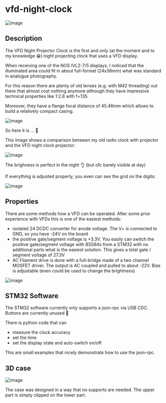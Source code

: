 # vfd-night-clock

![image](https://github.com/shufps/vfd-night-projector-clock/assets/3079832/26defe71-99af-4adf-99c5-2ff88ad4d1ce)

## Description

The VFD Night Projector Clock is the first and only (at the moment and to my knowledge 😁) night projecting clock that uses a VFD display.

When receiving one of the NOS IVL2-7/5 displays, I noticed that the illuminated area could fit in about full-format (24x36mm) what was standard in analogue photography.

For this reason there are plenty of old lenses (e.g. with M42 threading) out there that almost cost nothing anymore although they have impressive technical properties like 1:2.8 with f=135.

Moreover, they have a flange focal distance of 45.46mm which allows to build a relatively compact casing.

![image](https://github.com/shufps/vfd-night-projector-clock/assets/3079832/57ff3927-153c-475b-b000-4556b7a6dd36)

So here it is ... 🥳

This image shows a comparison between my old radio clock with projector and the VFD night clock projector:

![image](https://github.com/shufps/vfd-night-projector-clock/assets/3079832/448887c9-fb1b-4cfb-b31c-fcd3ef0189bd)

The brighness is perfect in the night 👌 (but ofc barely visible at day)

If everything is adjusted properly, you even can see the grid on the digits:

![image](https://github.com/shufps/vfd-night-projector-clock/assets/3079832/fac6c88d-ac99-44ef-92ff-6fea36e940d9)


## Properties

There are some methods how a VFD can be operated. After some prior experience with VFDs this is one of the easiest methods:

- isolated 24 DCDC converter for anode voltage. The V+ is connected to GND, so you have -24V on the board
- the positive gate/segment voltage is +3.3V. You easily can switch the positive gate/segment voltage with BSS84s from a STM32 with no additional parts what is the easiest solution. This gives a total gate / segment voltage of 27.3V
- AC Filament drive is done with a full-bridge made of a two channel MOSFET driver. The output is AC coupled and pulled to about -22V. Bias is adjustable (even could be used to change the brightness)

![image](https://github.com/shufps/vfd-night-projector-clock/assets/3079832/3951aacf-8164-4a93-aad1-ff78df7fda37)

## STM32 Software

The STM32 software currently only supports a json-rpc via USB CDC. Buttons are currently unused 🙈

There is python code that can 

- measure the clock accuracy
- set the time
- set the display state and auto-switch on/off

This are small examples that nicely demonstrate how to use the json-rpc.

## 3D case

![image](https://github.com/shufps/vfd-night-projector-clock/assets/3079832/7ccb60f4-8a49-468e-9ba0-ce93a029dc57)

The case was designed in a way that no supports are needed. The upper part is simply clipped on the lower part.
